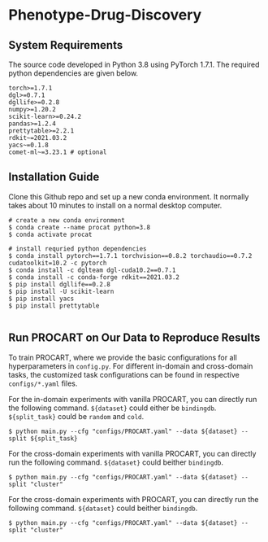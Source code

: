 # Phenotype-Drug-Discovery

## System Requirements
The source code developed in Python 3.8 using PyTorch 1.7.1. The required python dependencies are given below.

```
torch>=1.7.1
dgl>=0.7.1
dgllife>=0.2.8
numpy>=1.20.2
scikit-learn>=0.24.2
pandas>=1.2.4
prettytable>=2.2.1
rdkit~=2021.03.2
yacs~=0.1.8
comet-ml~=3.23.1 # optional
```
## Installation Guide
Clone this Github repo and set up a new conda environment. It normally takes about 10 minutes to install on a normal desktop computer.
```
# create a new conda environment
$ conda create --name procat python=3.8
$ conda activate procat

# install requried python dependencies
$ conda install pytorch==1.7.1 torchvision==0.8.2 torchaudio==0.7.2 cudatoolkit=10.2 -c pytorch
$ conda install -c dglteam dgl-cuda10.2==0.7.1
$ conda install -c conda-forge rdkit==2021.03.2
$ pip install dgllife==0.2.8
$ pip install -U scikit-learn
$ pip install yacs
$ pip install prettytable


```

## Run PROCART on Our Data to Reproduce Results

To train PROCART, where we provide the basic configurations for all hyperparameters in `config.py`. For different in-domain and cross-domain tasks, the customized task configurations can be found in respective `configs/*.yaml` files.

For the in-domain experiments with vanilla PROCART, you can directly run the following command. `${dataset}` could either be `bindingdb`. `${split_task}` could be `random` and `cold`. 
```
$ python main.py --cfg "configs/PROCART.yaml" --data ${dataset} --split ${split_task}
```

For the cross-domain experiments with vanilla PROCART, you can directly run the following command. `${dataset}` could beither `bindingdb`.
```
$ python main.py --cfg "configs/PROCART.yaml" --data ${dataset} --split "cluster"
```
For the cross-domain experiments with PROCART, you can directly run the following command. `${dataset}` could beither `bindingdb`.
```
$ python main.py --cfg "configs/PROCART.yaml" --data ${dataset} --split "cluster"
```


